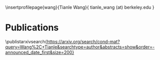 \insertprofilepage{wang}{Tianle Wang}{ tianle_wang (at) berkeley.edu }

# Publications

\publistarxivsearch{https://arxiv.org/search/cond-mat?query=Wang%2C+Tianle&searchtype=author&abstracts=show&order=-announced_date_first&size=200}